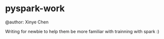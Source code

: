 # pyspark-work


@author: Xinye Chen

Writing for newbie to help them be more familiar with trainning with spark :)
